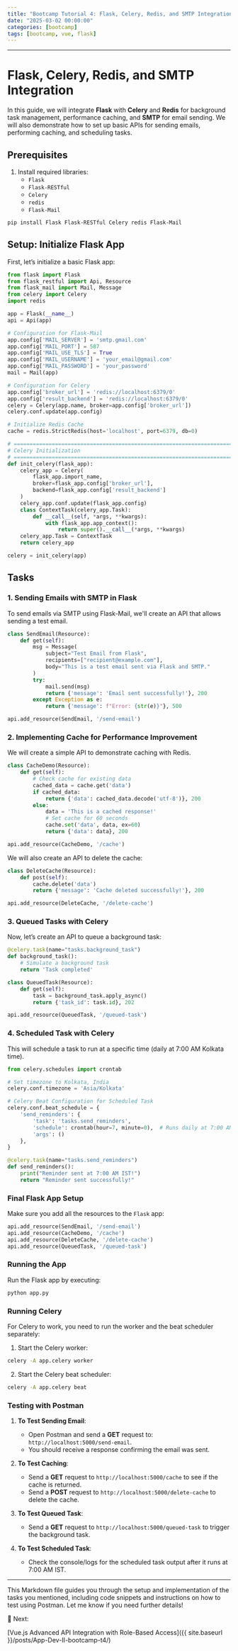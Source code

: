 ```yaml
---
title: "Bootcamp Tutorial 4: Flask, Celery, Redis, and SMTP Integration"  
date: "2025-03-02 00:00:00"
categories: [bootcamp]
tags: [bootcamp, vue, flask]
---
```



---

# Flask, Celery, Redis, and SMTP Integration

In this guide, we will integrate **Flask** with **Celery** and **Redis** for background task management, performance caching, and **SMTP** for email sending. We will also demonstrate how to set up basic APIs for sending emails, performing caching, and scheduling tasks.

## Prerequisites
1. Install required libraries:
   - `Flask`
   - `Flask-RESTful`
   - `Celery`
   - `redis`
   - `Flask-Mail`

```bash
pip install Flask Flask-RESTful Celery redis Flask-Mail
```

## Setup: Initialize Flask App

First, let’s initialize a basic Flask app:

```python
from flask import Flask
from flask_restful import Api, Resource
from flask_mail import Mail, Message
from celery import Celery
import redis

app = Flask(__name__)
api = Api(app)

# Configuration for Flask-Mail
app.config['MAIL_SERVER'] = 'smtp.gmail.com'
app.config['MAIL_PORT'] = 587
app.config['MAIL_USE_TLS'] = True
app.config['MAIL_USERNAME'] = 'your_email@gmail.com'
app.config['MAIL_PASSWORD'] = 'your_password'
mail = Mail(app)

# Configuration for Celery
app.config['broker_url'] = 'redis://localhost:6379/0'
app.config['result_backend'] = 'redis://localhost:6379/0'
celery = Celery(app.name, broker=app.config['broker_url'])
celery.conf.update(app.config)

# Initialize Redis Cache
cache = redis.StrictRedis(host='localhost', port=6379, db=0)

# =============================================================================
# Celery Initialization
# =============================================================================
def init_celery(flask_app):
    celery_app = Celery(
        flask_app.import_name,
        broker=flask_app.config['broker_url'],
        backend=flask_app.config['result_backend']
    )
    celery_app.conf.update(flask_app.config)
    class ContextTask(celery_app.Task):
        def __call__(self, *args, **kwargs):
            with flask_app.app_context():
                return super().__call__(*args, **kwargs)
    celery_app.Task = ContextTask
    return celery_app

celery = init_celery(app)
```

## Tasks

### 1. **Sending Emails with SMTP in Flask**

To send emails via SMTP using Flask-Mail, we'll create an API that allows sending a test email.

```python
class SendEmail(Resource):
    def get(self):
        msg = Message(
            subject="Test Email from Flask",
            recipients=["recipient@example.com"],
            body="This is a test email sent via Flask and SMTP."
        )
        try:
            mail.send(msg)
            return {'message': 'Email sent successfully!'}, 200
        except Exception as e:
            return {'message': f"Error: {str(e)}"}, 500

api.add_resource(SendEmail, '/send-email')
```

### 2. **Implementing Cache for Performance Improvement**

We will create a simple API to demonstrate caching with Redis.

```python
class CacheDemo(Resource):
    def get(self):
        # Check cache for existing data
        cached_data = cache.get('data')
        if cached_data:
            return {'data': cached_data.decode('utf-8')}, 200
        else:
            data = 'This is a cached response!'
            # Set cache for 60 seconds
            cache.set('data', data, ex=60)
            return {'data': data}, 200

api.add_resource(CacheDemo, '/cache')
```

We will also create an API to delete the cache:

```python
class DeleteCache(Resource):
    def post(self):
        cache.delete('data')
        return {'message': 'Cache deleted successfully!'}, 200

api.add_resource(DeleteCache, '/delete-cache')
```

### 3. **Queued Tasks with Celery**

Now, let’s create an API to queue a background task:

```python
@celery.task(name="tasks.background_task")
def background_task():
    # Simulate a background task
    return 'Task completed'

class QueuedTask(Resource):
    def get(self):
        task = background_task.apply_async()
        return {'task_id': task.id}, 202

api.add_resource(QueuedTask, '/queued-task')
```

### 4. **Scheduled Task with Celery**

This will schedule a task to run at a specific time (daily at 7:00 AM Kolkata time).

```python
from celery.schedules import crontab

# Set timezone to Kolkata, India
celery.conf.timezone = 'Asia/Kolkata'

# Celery Beat Configuration for Scheduled Task
celery.conf.beat_schedule = {
    'send_reminders': {
        'task': 'tasks.send_reminders',
        'schedule': crontab(hour=7, minute=0),  # Runs daily at 7:00 AM IST
        'args': ()
    },
}

@celery.task(name="tasks.send_reminders")
def send_reminders():
    print("Reminder sent at 7:00 AM IST!")
    return "Reminder sent successfully!"

```

### Final Flask App Setup

Make sure you add all the resources to the `Flask` app:

```python
api.add_resource(SendEmail, '/send-email')
api.add_resource(CacheDemo, '/cache')
api.add_resource(DeleteCache, '/delete-cache')
api.add_resource(QueuedTask, '/queued-task')
```

### Running the App

Run the Flask app by executing:

```bash
python app.py
```

### Running Celery

For Celery to work, you need to run the worker and the beat scheduler separately:

1. Start the Celery worker:

```bash
celery -A app.celery worker
```

2. Start the Celery beat scheduler:

```bash
celery -A app.celery beat
```

### Testing with Postman

1. **To Test Sending Email**:
   - Open Postman and send a **GET** request to: `http://localhost:5000/send-email`.
   - You should receive a response confirming the email was sent.

2. **To Test Caching**:
   - Send a **GET** request to `http://localhost:5000/cache` to see if the cache is returned.
   - Send a **POST** request to `http://localhost:5000/delete-cache` to delete the cache.

3. **To Test Queued Task**:
   - Send a **GET** request to `http://localhost:5000/queued-task` to trigger the background task.

4. **To Test Scheduled Task**:
   - Check the console/logs for the scheduled task output after it runs at 7:00 AM IST.

---

This Markdown file guides you through the setup and implementation of the tasks you mentioned, including code snippets and instructions on how to test using Postman. Let me know if you need further details!





🚀 Next: 

[Vue.js Advanced API Integration with Role-Based Access]({{ site.baseurl }}/posts/App-Dev-II-bootcamp-t4/)